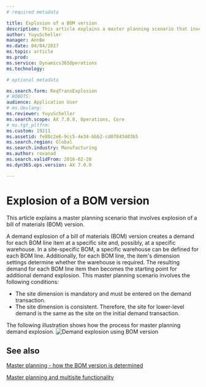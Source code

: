 ```yaml
---
# required metadata

title: Explosion of a BOM version
description: This article explains a master planning scenario that involves explosion of a bill of materials (BOM) version.
author: YuyuScheller
manager: AnnBe
ms.date: 04/04/2017
ms.topic: article
ms.prod: 
ms.service: Dynamics365Operations
ms.technology: 

# optional metadata

ms.search.form: ReqTransExplosion
# ROBOTS: 
audience: Application User
# ms.devlang: 
ms.reviewer: YuyuScheller
ms.search.scope: AX 7.0.0, Operations, Core
# ms.tgt_pltfrm: 
ms.custom: 19211
ms.assetid: fe08c2e6-9cc5-4e34-bbb2-cd07843403b5
ms.search.region: Global
ms.search.industry: Manufacturing
ms.author: roxanad
ms.search.validFrom: 2016-02-28
ms.dyn365.ops.version: AX 7.0.0

---
```


# Explosion of a BOM version

This article explains a master planning scenario that involves explosion of a bill of materials (BOM) version.

A demand explosion of a bill of materials (BOM) version creates a demand for each BOM line item at a specific site and, possibly, at a specific warehouse. In a site-specific BOM, a specific warehouse can be defined for each BOM line. Additionally, for each BOM line, the item's dimension settings determine whether the warehouse is required. The resulting demand for each BOM line item then becomes the starting point for additional demand explosion. This master planning scenario involves the following conditions:

-   The site dimension is mandatory and must be entered on the demand transaction.
-   The site dimension is consistent. Therefore, the site for lower-level demand is the same as the site on the initial demand transaction.

The following illustration shows how the process for master planning demand explosion. ![Demand explosion using BOM version](./media/multisitedemandexplosionscenariousingbomversion.gif)

See also
--------

[Master planning - how the BOM version is determined](master-plan-bom-version-determined.md)

[Master planning and multisite functionality](master-plan-multisite-functionality.md)

